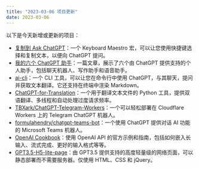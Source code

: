 ```yaml
---
title: "2023-03-06 项目更新"
date: 2023-03-06
---
```

以下是今天新增或更新的项目：

- [复制到 Ask ChatGPT](https://blog.retompi.com/post/use-chatgpt-api/#keyboard-maestro)：一个 Keyboard Maestro 宏，可以让您使用快捷键选择和复制文本，以便向 ChatGPT 提问。
- [我的六个 ChatGPT 助手](https://pinchlime.com/newsletters/my-six-chatgpt-assistants/)：一篇文章，展示了六个由 ChatGPT 提供支持的个人助手，包括聊天机器人、写作助手和语音助手。
- [ai-cli](https://github.com/yufeikang/ai-cli)：一个 CLI 工具，可以让您在命令行中使用 ChatGPT，与其聊天，提问并获取文本翻译。它还支持在终端中渲染 Markdown。
- [ChatGPT-for-Translation](https://github.com/Raychanan/ChatGPT-for-Translation)：一个用于翻译文本文件的 Python 工具，提供双语翻译、多线程和自动处理过度请求频率。
- [TBXark/ChatGPT-Telegram-Workers](https://github.com/TBXark/ChatGPT-Telegram-Workers)：一个可以轻松部署在 Cloudflare Workers 上的 Telegram ChatGPT 机器人。
- [formulahendry/chatgpt-teams-bot](https://github.com/formulahendry/chatgpt-teams-bot)：一个使用 ChatGPT 提供对话 AI 功能的 Microsoft Teams 机器人。
- [OpenAI Cookbook](https://github.com/openai/openai-cookbook)：使用 OpenAI API 的官方示例和指南，包括如何嵌入长输入、流式完成、更好的输入格式等等。
- [GPT3.5-H5-lite-page](https://jichao99.github.io/GPT3.5-H5-lite-page/)：由 GPT3.5 提供支持的高度轻量级的网络页面，可以静态部署而不需要服务器。仅使用 HTML、CSS 和 jQuery。
